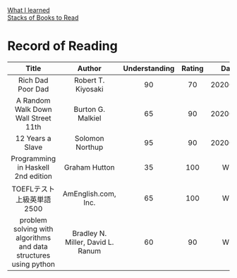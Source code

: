 <link rel="stylesheet" type="text/css" href="style.css">

[What I learned](wil.html)<br>
[Stacks of Books to Read](sobtr.html)<br>

# Record of Reading

| Title | Author | Understanding | Rating | Date | Genre |
|:---:|:---:|:---:|:---:|:---:|:---:|
| Rich Dad Poor Dad | Robert T. Kiyosaki | 90 | 70 | 20200401 | Finance & Spirituality |
| A Random Walk Down Wall Street 11th | Burton G. Malkiel | 65 | 90 | 20200518 | Finance |
| 12 Years a Slave | Solomon Northup | 95 | 90 | 20200716 | History |
| Programming in Haskell 2nd edition | Graham Hutton | 35 | 100 | WIP | Computer Science |
| TOEFLテスト 上級英単語2500 | AmEnglish.com, Inc. | 65 | 100 | WIP | English |
| problem solving with algorithms and data structures using python | Bradley N. Miller, David L. Ranum | 60 | 90 | WIP | Computer Science |
